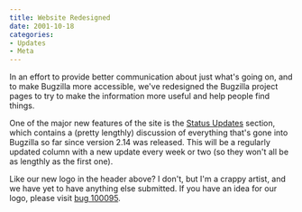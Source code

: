 ```yaml
---
title: Website Redesigned
date: 2001-10-18
categories:
- Updates
- Meta
---
```

In an effort to provide better communication about just what's going on,
and to make Bugzilla more accessible, we've redesigned the Bugzilla
project pages to try to make the information more useful and help people
find things.

One of the major new features of the site is the [Status Updates](/blog/)
section, which contains a (pretty lengthly) discussion of everything
that's gone into Bugzilla so far since version 2.14 was released. This
will be a regularly updated column with a new update every week or two
(so they won't all be as lengthly as the first one).

Like our new logo in the header above? I don't, but I'm a crappy artist,
and we have yet to have anything else submitted. If you have an idea for
our logo, please visit [bug 100095](https://bugzilla.mozilla.org/show_bug.cgi?id=100095).
